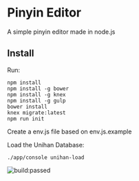# Pinyin Editor
A simple pinyin editor made in node.js


## Install
Run:

```
npm install
npm install -g bower
npm install -g knex
npm install -g gulp
bower install
knex migrate:latest
npm run init
```

Create a env.js file based on env.js.example


Load the Unihan Database:
```
./app/console unihan-load
```

<img src="https://travis-ci.org/pierophp/pinyin.svg" alt="build:passed">
